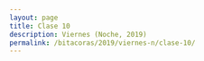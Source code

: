 ```yaml
---
layout: page
title: Clase 10
description: Viernes (Noche, 2019)
permalink: /bitacoras/2019/viernes-n/clase-10/
---
```

